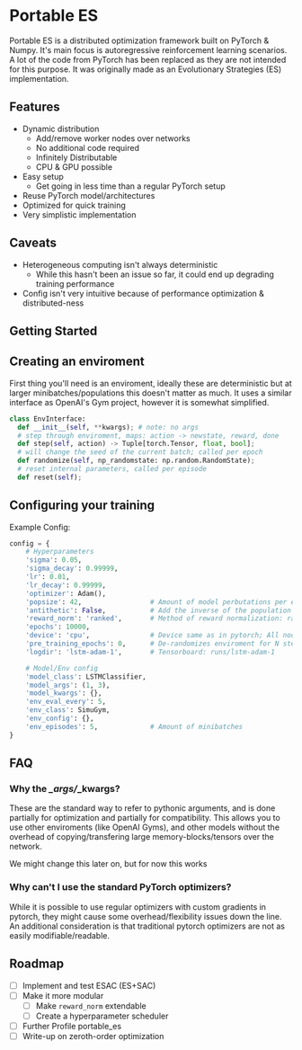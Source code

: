 # Portable ES
Portable ES is a distributed optimization framework built on PyTorch & Numpy.
It's main focus is autoregressive reinforcement learning scenarios.
A lot of the code from PyTorch has been replaced as they are not intended for this purpose.
It was originally made as an Evolutionary Strategies (ES) implementation.

## Features
* Dynamic distribution
  * Add/remove worker nodes over networks
  * No additional code required
  * Infinitely Distributable
  * CPU & GPU possible
* Easy setup
  * Get going in less time than a regular PyTorch setup
* Reuse PyTorch model/architectures
* Optimized for quick training
* Very simplistic implementation

## Caveats
* Heterogeneous computing isn't always deterministic
  * While this hasn't been an issue so far, it could end up degrading training performance
* Config isn't very intuitive because of performance optimization & distributed-ness

## Getting Started
## Creating an enviroment
First thing you'll need is an enviroment, ideally these are deterministic but at larger minibatches/populations this doesn't matter as much.
It uses a similar interface as OpenAI's Gym project, however it is somewhat simplified.

```python
class EnvInterface:
  def __init__(self, **kwargs); # note: no args
  # step through enviroment, maps: action -> newstate, reward, done
  def step(self, action) -> Tuple[torch.Tensor, float, bool];
  # will change the seed of the current batch; called per epoch
  def randomize(self, np_randomstate: np.random.RandomState);
  # reset internal parameters, called per episode
  def reset(self);
```

## Configuring your training

Example Config:
```python
config = {
    # Hyperparameters
    'sigma': 0.05,
    'sigma_decay': 0.99999,
    'lr': 0.01,
    'lr_decay': 0.99999,
    'optimizer': Adam(),           
    'popsize': 42,                 # Amount of model perbutations per epoch (aka population)
    'antithetic': False,           # Add the inverse of the population to get a symetric gradient evaluation
    'reward_norm': 'ranked',       # Method of reward normalization: ranked, stdmean (aka Z-score)
    'epochs': 10000,              
    'device': 'cpu',               # Device same as in pytorch; All nodes should have this device (`cuda` without postfix will randomize the cuda device)
    'pre_training_epochs': 0,      # De-randomizes enviroment for N steps (useful for testing if your model works)
    'logdir': 'lstm-adam-1',       # Tensorboard: runs/lstm-adam-1

    # Model/Env config
    'model_class': LSTMClassifier,
    'model_args': (1, 3),
    'model_kwargs': {},
    'env_eval_every': 5,
    'env_class': SimuGym,
    'env_config': {},              
    'env_episodes': 5,             # Amount of minibatches
}
```

## FAQ
### Why the *_args/*_kwargs?
These are the standard way to refer to pythonic arguments, and is done partially for optimization and partially for compatibility.
This allows you to use other enviroments (like OpenAI Gyms), and other models without the overhead of copying/transfering large memory-blocks/tensors over the network.

We might change this later on, but for now this works

### Why can't I use the standard PyTorch optimizers?
While it is possible to use regular optimizers with custom gradients in pytorch, they might cause some overhead/flexibility issues down the line.
An additional consideration is that traditional pytorch optimizers are not as easily modifiable/readable.

## Roadmap
- [ ] Implement and test ESAC (ES+SAC)
- [ ] Make it more modular
  - [ ] Make `reward_norm` extendable
  - [ ] Create a hyperparameter scheduler
- [ ] Further Profile portable_es
- [ ] Write-up on zeroth-order optimization